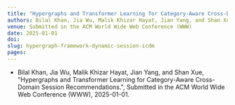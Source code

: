 ```yaml
---
title: "Hypergraphs and Transformer Learning for Category-Aware Cross-Domain Session Recommendations"
authors: Bilal Khan, Jia Wu, Malik Khizar Hayat, Jian Yang, and Shan Xue
venue: Submitted in the ACM World Wide Web Conference (WWW)
date: 2025-01-01
doi:
slug: hypergraph-framework-dynamic-session-icdm
pages:
---
```


- Bilal Khan, Jia Wu, Malik Khizar Hayat, Jian Yang, and Shan Xue, "Hypergraphs and Transformer Learning for Category-Aware Cross-Domain Session Recommendations.", Submitted in the ACM World Wide Web Conference (WWW), 2025-01-01.
